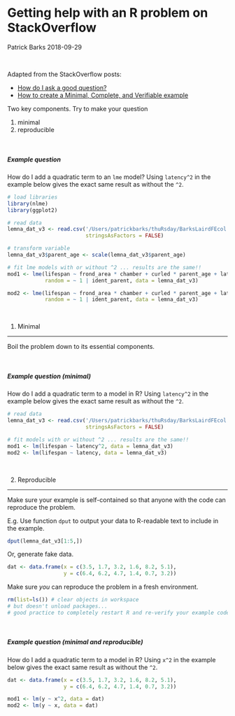 Getting help with an R problem on StackOverflow
================
Patrick Barks
2018-09-29

<br>

Adapted from the StackOverflow posts:

-   [How do I ask a good question?](https://stackoverflow.com/help/how-to-ask)
-   [How to create a Minimal, Complete, and Verifiable example](https://stackoverflow.com/help/mcve)

Two key components. Try to make your question

1.  minimal
2.  reproducible

<br>

##### Example question

How do I add a quadratic term to an `lme` model? Using `latency^2` in the example below gives the exact same result as without the `^2`.

``` r
# load libraries
library(nlme)
library(ggplot2)

# read data
lemna_dat_v3 <- read.csv('/Users/patrickbarks/thuRsday/BarksLairdFEcol.csv',
                         stringsAsFactors = FALSE)

# transform variable
lemna_dat_v3$parent_age <- scale(lemna_dat_v3$parent_age)

# fit lme models with or without ^2 ... results are the same!!
mod1 <- lme(lifespan ~ frond_area * chamber + curled * parent_age + latency^2,
            random = ~ 1 | ident_parent, data = lemna_dat_v3)

mod2 <- lme(lifespan ~ frond_area * chamber + curled * parent_age + latency,
            random = ~ 1 | ident_parent, data = lemna_dat_v3)
```

<br>

1. Minimal
----------

Boil the problem down to its essential components.

<br>

##### Example question (minimal)

How do I add a quadratic term to a model in R? Using `latency^2` in the example below gives the exact same result as without the `^2`.

``` r
# read data
lemna_dat_v3 <- read.csv('/Users/patrickbarks/thuRsday/BarksLairdFEcol.csv',
                         stringsAsFactors = FALSE)

# fit models with or without ^2 ... results are the same!!
mod1 <- lm(lifespan ~ latency^2, data = lemna_dat_v3)
mod2 <- lm(lifespan ~ latency, data = lemna_dat_v3)
```

<br>

2. Reproducible
---------------

Make sure your example is self-contained so that anyone with the code can reproduce the problem.

E.g. Use function `dput` to output your data to R-readable text to include in the example.

``` r
dput(lemna_dat_v3[1:5,])
```

Or, generate fake data.

``` r
dat <- data.frame(x = c(3.5, 1.7, 3.2, 1.6, 8.2, 5.1),
                  y = c(6.4, 6.2, 4.7, 1.4, 0.7, 3.2))
```

Make sure *you* can reproduce the problem in a fresh environment.

``` r
rm(list=ls()) # clear objects in workspace
# but doesn't unload packages...
# good practice to completely restart R and re-verify your example code
```

<br>

##### Example question (minimal and reproducible)

How do I add a quadratic term to a model in R? Using `x^2` in the example below gives the exact same result as without the `^2`.

``` r
dat <- data.frame(x = c(3.5, 1.7, 3.2, 1.6, 8.2, 5.1),
                  y = c(6.4, 6.2, 4.7, 1.4, 0.7, 3.2))

mod1 <- lm(y ~ x^2, data = dat)
mod2 <- lm(y ~ x, data = dat)
```
